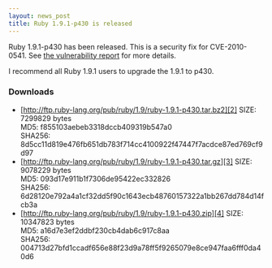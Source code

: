 ```yaml
---
layout: news_post
title: Ruby 1.9.1-p430 is released
---
```


Ruby 1.9.1-p430 has been released. This is a security fix for
CVE-2010-0541. See [the vulnerability report][1] for more details.

I recommend all Ruby 1.9.1 users to upgrade the 1.9.1 to p430.

### Downloads

* [http://ftp.ruby-lang.org/pub/ruby/1.9/ruby-1.9.1-p430.tar.bz2][2]
  SIZE: 7299829 bytes<br />
  MD5: f855103aebeb3318dccb409319b547a0<br />
  SHA256: 8d5cc11d819e476fb651db783f714cc4100922f47447f7acdce87ed769cf9d97
* [http://ftp.ruby-lang.org/pub/ruby/1.9/ruby-1.9.1-p430.tar.gz][3]
  SIZE: 9078229 bytes<br />
  MD5: 093d17e911b1f7306de95422ec332826<br />
  SHA256: 6d28120e792a4a1cf32dd5f90c1643ecb48760157322a1bb267dd784d14fcb3a
* [http://ftp.ruby-lang.org/pub/ruby/1.9/ruby-1.9.1-p430.zip][4]
  SIZE: 10347823 bytes<br />
  MD5: a16d7e3ef2ddbf230cb4dab6c917c8aa<br />
  SHA256: 004713d27bfd1ccadf656e88f23d9a78ff5f9265079e8ce947faa6fff0da40d6

[1]: http://www.ruby-lang.org/en/news/2010/08/16/xss-in-webrick-cve-2010-0541/ 
[2]: http://ftp.ruby-lang.org/pub/ruby/1.9/ruby-1.9.1-p430.tar.bz2 
[3]: http://ftp.ruby-lang.org/pub/ruby/1.9/ruby-1.9.1-p430.tar.gz 
[4]: http://ftp.ruby-lang.org/pub/ruby/1.9/ruby-1.9.1-p430.zip 

